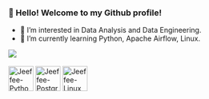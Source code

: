 ### 👋 Hello! Welcome to my Github profile!
- 👀 I’m interested in Data Analysis and Data Engineering.
- 🌱 I’m currently learning Python, Apache Airflow, Linux.

<div>
  <a href="https://www.linkedin.com/in/jefferson-knopf-0b007a111/" target="_blank"><img src="https://img.shields.io/badge/LinkedIn-0077B5?style=for-the-badge&logo=linkedin&logoColor=white" target="_blank"></a>
</div>

<div style=display: inline_block"><br>
  <a href="https://www.python.org/"><img align="center" alt="Jeeffee-Python" height="50" src="https://icongr.am/devicon/python-plain.svg?size=128&color=ffffff"></a> 
  <a href="https://www.postgresql.org/"><img align="center" alt="Jeeffee-PostgreSQL" height="50" src="https://icongr.am/devicon/postgresql-plain.svg?size=128&color=ffffff"></a> 
  <a href= "https://www.linux.org/"><img align="center" alt="Jeeffee-Linux" height="50" src="https://icongr.am/devicon/linux-plain.svg?size=128&color=ffffff"></a>
</div>
